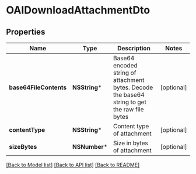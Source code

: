 # OAIDownloadAttachmentDto

## Properties
Name | Type | Description | Notes
------------ | ------------- | ------------- | -------------
**base64FileContents** | **NSString*** | Base64 encoded string of attachment bytes. Decode the base64 string to get the raw file bytes | [optional] 
**contentType** | **NSString*** | Content type of attachment | [optional] 
**sizeBytes** | **NSNumber*** | Size in bytes of attachment | [optional] 

[[Back to Model list]](../README#documentation-for-models) [[Back to API list]](../README#documentation-for-api-endpoints) [[Back to README]](../README)



